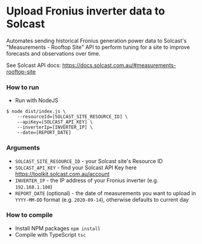 # Upload Fronius inverter data to Solcast
Automates sending historical Fronius generation power data to Solcast's "Measurements - Rooftop Site" API to perform tuning for a site to improve forecasts and observations over time.

See Solcast API docs: https://docs.solcast.com.au/#measurements-rooftop-site


### How to run
- Run with NodeJS

```
$ node dist/index.js \
    --resourceId=[SOLCAST_SITE_RESOURCE_ID] \
    --apiKey=[SOLCAST_API_KEY] \
    --inverterIp=[INVERTER_IP] \
    --date=[REPORT_DATE]            
```

### Arguments
- `SOLCAST_SITE_RESOURCE_ID` - your Solcast site's Resource ID
- `SOLCAST_API_KEY` - find your Solcast API Key here https://toolkit.solcast.com.au/account
- `INVERTER_IP` - the IP address of your Fronius inverter (e.g. `192.168.1.100`)
- `REPORT_DATE` (optional) - the date of measurements you want to upload in `YYYY-MM-DD` format (e.g. `2020-09-14`), otherwise defaults to current day


### How to compile
- Install NPM packages `npm install`
- Compile with TypeScript `tsc`
